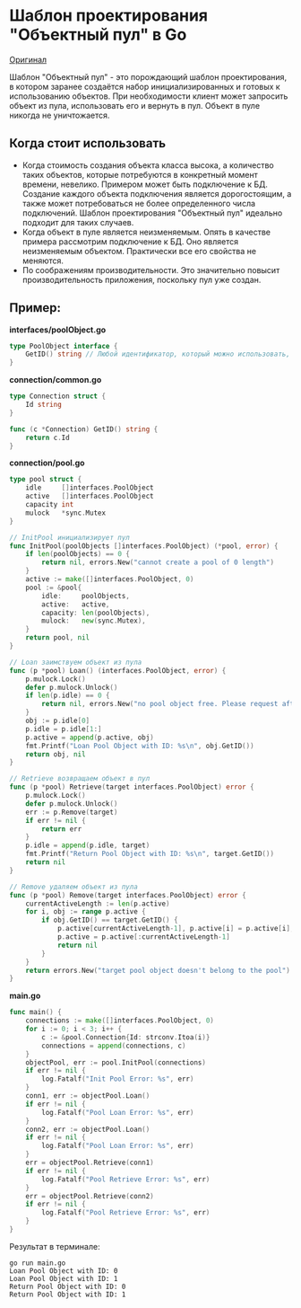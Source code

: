 # Шаблон проектирования "Объектный пул" в Go

[Оригинал](https://golangbyexample.com/golang-object-pool)

Шаблон "Объектный пул" - это порождающий шаблон проектирования, в котором заранее
создаётся набор инициализированных и готовых к использованию объектов. При 
необходимости клиент может запросить объект из пула, использовать его и вернуть
в пул. Объект в пуле никогда не уничтожается.

## Когда стоит использовать

* Когда стоимость создания объекта класса высока, а количество таких объектов,
  которые потребуются в конкретный момент времени, невелико. Примером может быть
  подключение к БД. Создание каждого объекта подключения является дорогостоящим,
  а также может потребоваться не более определенного числа подключений. Шаблон 
  проектирования "Объектный пул" идеально подходит для таких случаев.
* Когда объект в пуле является неизменяемым. Опять в качестве примера рассмотрим
  подключение к БД. Оно является неизменяемым объектом. Практически все его свойства
  не меняются.
* По соображениям производительности. Это значительно повысит производительность 
  приложения, поскольку пул уже создан.
  
## Пример:

**interfaces/poolObject.go**

```go
type PoolObject interface {
    GetID() string // Любой идентификатор, который можно использовать, чтобы отличить двух различных объектов из пула
}
```

**connection/common.go**

```go
type Connection struct {
    Id string
}

func (c *Connection) GetID() string {
    return c.Id
}
```

**connection/pool.go**

```go
type pool struct {
    idle     []interfaces.PoolObject
    active   []interfaces.PoolObject
    capacity int
    mulock   *sync.Mutex
}

// InitPool инициализирует пул
func InitPool(poolObjects []interfaces.PoolObject) (*pool, error) {
    if len(poolObjects) == 0 {
        return nil, errors.New("cannot create a pool of 0 length")
    }
    active := make([]interfaces.PoolObject, 0)
    pool := &pool{
        idle:     poolObjects,
        active:   active,
        capacity: len(poolObjects),
        mulock:   new(sync.Mutex),
    }
    return pool, nil
}

// Loan заимствуем объект из пула
func (p *pool) Loan() (interfaces.PoolObject, error) {
    p.mulock.Lock()
    defer p.mulock.Unlock()
    if len(p.idle) == 0 {
        return nil, errors.New("no pool object free. Please request after sometime")
    }
    obj := p.idle[0]
    p.idle = p.idle[1:]
    p.active = append(p.active, obj)
    fmt.Printf("Loan Pool Object with ID: %s\n", obj.GetID())
    return obj, nil
}

// Retrieve возвращаем объект в пул
func (p *pool) Retrieve(target interfaces.PoolObject) error {
    p.mulock.Lock()
    defer p.mulock.Unlock()
    err := p.Remove(target)
    if err != nil {
        return err
    }
    p.idle = append(p.idle, target)
    fmt.Printf("Return Pool Object with ID: %s\n", target.GetID())
    return nil
}

// Remove удаляем объект из пула
func (p *pool) Remove(target interfaces.PoolObject) error {
    currentActiveLength := len(p.active)
    for i, obj := range p.active {
        if obj.GetID() == target.GetID() {
            p.active[currentActiveLength-1], p.active[i] = p.active[i], p.active[currentActiveLength-1]
            p.active = p.active[:currentActiveLength-1]
            return nil
        }
    }
    return errors.New("target pool object doesn't belong to the pool")
}
```

**main.go**

```go
func main() {
    connections := make([]interfaces.PoolObject, 0)
    for i := 0; i < 3; i++ {
        c := &pool.Connection{Id: strconv.Itoa(i)}
        connections = append(connections, c)
    }
    objectPool, err := pool.InitPool(connections)
    if err != nil {
        log.Fatalf("Init Pool Error: %s", err)
    }
    conn1, err := objectPool.Loan()
    if err != nil {
        log.Fatalf("Pool Loan Error: %s", err)
    }
    conn2, err := objectPool.Loan()
    if err != nil {
        log.Fatalf("Pool Loan Error: %s", err)
    }
    err = objectPool.Retrieve(conn1)
    if err != nil {
        log.Fatalf("Pool Retrieve Error: %s", err)
    }
    err = objectPool.Retrieve(conn2)
    if err != nil {
        log.Fatalf("Pool Retrieve Error: %s", err)
    }
}
```

Результат в терминале:

```shell
go run main.go
Loan Pool Object with ID: 0
Loan Pool Object with ID: 1
Return Pool Object with ID: 0
Return Pool Object with ID: 1
```